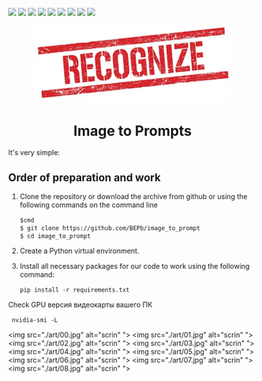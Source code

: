 <p>
  <img  src="https://img.shields.io/github/stars/BEPb/image_to_prompt" />
  <img src="https://img.shields.io/github/contributors/BEPb/image_to_prompt" />
  <img src="https://img.shields.io/github/last-commit/BEPb/image_to_prompt" />
  <img src="https://visitor-badge.laobi.icu/badge?page_id=BEPb.image_to_prompt" />
  <img src="https://img.shields.io/github/languages/count/BEPb/image_to_prompt" />
  <img src="https://img.shields.io/github/languages/top/BEPb/image_to_prompt" />
  <img src="https://img.shields.io/badge/license-MIT-blue.svg?color=f64152" />
  <img  src="https://img.shields.io/github/issues/BEPb/image_to_prompt" />
  <img  src="https://img.shields.io/github/issues-pr/BEPb/image_to_prompt" />
</p>
<div align="center">

<img src="./art/rec.jpg" alt="Bot logo" width="400" height="156.5">

# Image to Prompts

</div>


It's very simple: 
## Order of preparation and work

1. Clone the repository or download the archive from github or using the following commands on the command line
    ```command line
    $cmd
    $ git clone https://github.com/BEPb/image_to_prompt
    $ cd image_to_prompt
    ```

2. Create a Python virtual environment.
3. Install all necessary packages for our code to work using the following command:

     ```
     pip install -r requirements.txt
     ```

Check GPU
версия видеокарты вашего ПК
```commandline
 nvidia-smi -L
```
<img src="./art/00.jpg" alt="scrin" ">
<img src="./art/01.jpg" alt="scrin" ">
<img src="./art/02.jpg" alt="scrin" ">
<img src="./art/03.jpg" alt="scrin" ">
<img src="./art/04.jpg" alt="scrin" ">
<img src="./art/05.jpg" alt="scrin" ">
<img src="./art/06.jpg" alt="scrin" ">
<img src="./art/07.jpg" alt="scrin" ">
<img src="./art/08.jpg" alt="scrin" ">


